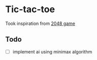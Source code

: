 # Tic-tac-toe

Took inspiration from [2048 game](https://play2048.co/)

## Todo

-   [ ] implement ai using minimax algorithm
